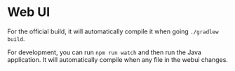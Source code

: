 # Web UI

For the official build, it will automatically compile it when going `./gradlew build`.

For development, you can run `npm run watch` and then run the Java application. 
It will automatically compile when any file in the webui changes.